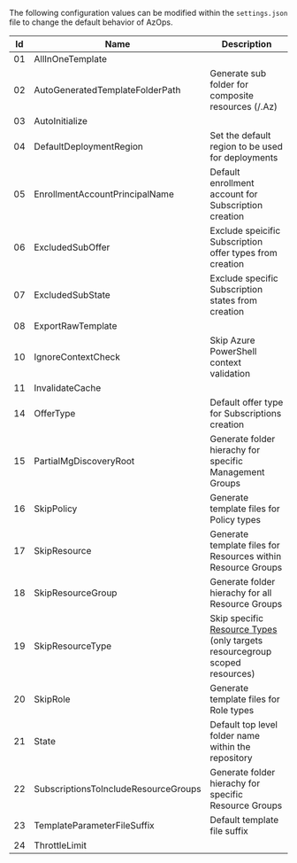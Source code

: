 The following configuration values can be modified within the `settings.json` file to change the default behavior of AzOps.

| Id | Name                                 | Description                                                  |
|----|--------------------------------------|--------------------------------------------------------------|
| 01 | AllInOneTemplate                     |                                                              |
| 02 | AutoGeneratedTemplateFolderPath      | Generate sub folder for composite resources (/.Az)           |
| 03 | AutoInitialize                       |                                                              |
| 04 | DefaultDeploymentRegion              | Set the default region to be used for deployments            |
| 05 | EnrollmentAccountPrincipalName       | Default enrollment account for Subscription creation         |
| 06 | ExcludedSubOffer                     | Exclude speicific Subscription offer types from creation     |
| 07 | ExcludedSubState                     | Exclude specific Subscription states from creation           |
| 08 | ExportRawTemplate                    |                                                              |
| 10 | IgnoreContextCheck                   | Skip Azure PowerShell context validation                     |
| 11 | InvalidateCache                      |                                                              |
| 14 | OfferType                            | Default offer type for Subscriptions creation                |
| 15 | PartialMgDiscoveryRoot               | Generate folder hierachy for specific Management Groups      |
| 16 | SkipPolicy                           | Generate template files for Policy types                     |
| 17 | SkipResource                         | Generate template files for Resources within Resource Groups |
| 18 | SkipResourceGroup                    | Generate folder hierachy for all Resource Groups             |
| 19 | SkipResourceType                     | Skip specific [Resource Types](https://docs.microsoft.com/en-us/azure/azure-resource-manager/management/resource-providers-and-types)  (only targets resourcegroup scoped resources)|
| 20 | SkipRole                             | Generate template files for Role types                       |
| 21 | State                                | Default top level folder name within the repository          |
| 22 | SubscriptionsToIncludeResourceGroups | Generate folder hierachy for specific Resource Groups        |
| 23 | TemplateParameterFileSuffix          | Default template file suffix                                 |
| 24 | ThrottleLimit                        |                                                              |
